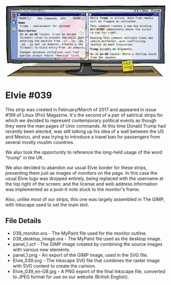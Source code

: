 ![Elvie comic strip #039](Elvie_039_en-GB.jpg)

Elvie #039
==========
This strip was created in February/March of 2017 and appeared in issue #199 of Linux (Pro) Magazine. It's the second
of a pair of satirical strips for which we decided to represent contemporary political events as though they were 
the man pages of Unix commands. At this time Donald Trump had recently been elected, was still talking up his idea
of a wall between the US and Mexico, and was trying to introduce a travel ban for passengers from several mostly
muslim countries.

We also took the opportunity to reference the long-held usage of the word "trump" in the UK.

We also decided to abandon our usual Elvie border for these strips, presenting them just as images of monitors
on the page. In this case the usual Elvie logo was dropped entirely, being replaced with the username at the
top right of the screen; and the license and web address information was implemented as a post-it note stuck
to the monitor's frame.

Also, unlike most of our strips, this one was largely assembled in The GIMP, with Inkscape used to set the
main text.


File Details
------------
* 039_monitor.ora              - The MyPaint file used for the monitor outline.
* 039_desktop_image.ora        - The MyPaint file used as the desktop image.
* panel_1.xcf                  - The GIMP image created by combining the source images with various new elements.
* panel_1.png                  - An export of the GIMP image, used in the SVG file.
* Elvie_039.svg                - The Inkscape SVG file that combines the raster image with SVG content to create the cartoon.
* Elvie_039_en-GB.jpg          - A PNG export of the final Inkscape file, converted to JPEG format for use on our website (British English).

